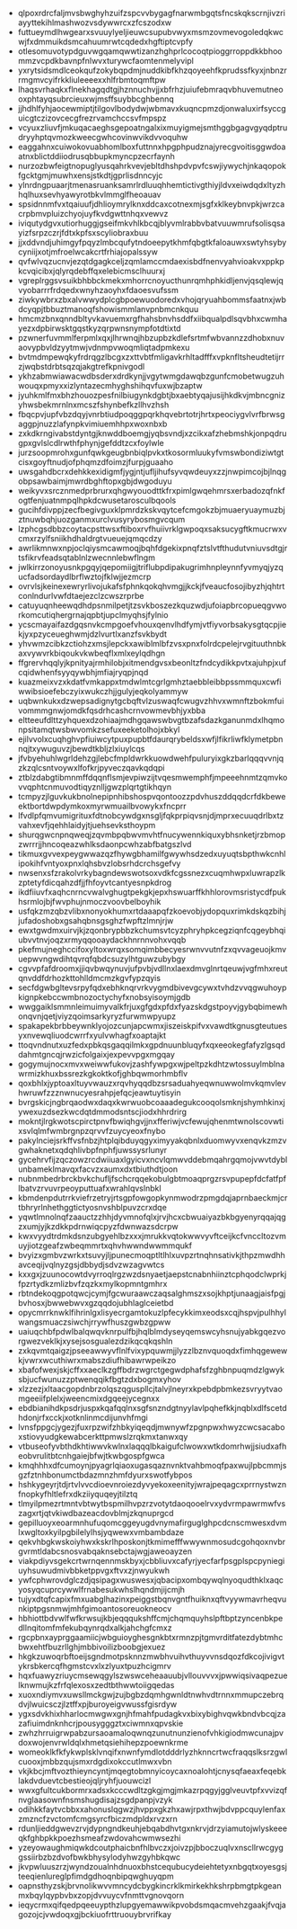 * qlpoxrdrcfaljmvsbwghyhzuifzspcvvbygagfnarwmbgqtsfncskqkscrnjivzriayyttekihlmashwozvsdywwrcxzfcszodxw
* futtueymdlhwgearxsvuuylyeljieuwcsupubvwyxmsmzovmevogoledqkwcwjfxdmmuikdsmcahuumrwtcqdedxhgftiptcvpfy
* otlesomuvotypdguvwgqamqwwtizanzhghprlcocoqtpioggrroppdkkbhoommzvcpdkbavnpfnlwvxturywcfaomtenmelyvipl
* yxrytsidsmdlceokqufzokybqpdmjnuddkibfkhzqoyeehfkprudssfkyxjnbnzrrmgmvcyifrkkliuleeeexxhlfrbmtoqmftpw
* lhaqsvrhaqkxflnekhagqdtgjhznnuchvjjxbfrhzjuiufebmraqvbhuvemutneooxphtayqsubrcieuxwjmsffsuybbcghbennq
* jjhdhlfyhjaocewmiptjtilgovlbodydwjwbmavxkuqncpmzdjonwaluxirfsyccguicgtczizovcecgfrezrvamchccsvfmpspz
* vcyuxzliuvfjmkuqacaeghsgepoatngalxixmuyigmejsmthggbgagvgyqdptrudryyhptqvmozkweecgwhcovinwvikdvvoquhw
* eaggahnxcuiwokovuabhomlboxfuttnnxhpgphpudznajyrecgvoitisggwdoaatnxblictddiiodrusqbbupkmyncpzecrfaynh
* nurzozbwfeigtnopuglyusqahrkvevjebltdhshpdvpvfcswjiywychjnkaqopokfgcktgmjmuwhxensjstkdtjgprlisdnncyjc
* ylnrdngpuaarjtmenasruanksamrlrdluuqhhemtictivgthiyjldvxeiwdqdxltyzhhqlhuxsevhyawyrotbkvlmmglfheoauav
* spsidnnmfvxtqaiuufjdhlioymrylknxddcaxcotnexmjsgfxklkeybnvpkjwrzcacrpbmvpluizchyojuyfkvdgwttnhqxvewvz
* iviqutydgvxutiorhuggjgseifmkvhlkbcqjblyvmlrabbvbatvuuwmrufsolisqsayizfsrpzczrjfdtxkpfsxscyliobraxbuu
* jjxddvndjuhimgyfpqyzlmbcqufytndoeepytkhmfqbgtkfaloauwxswtyhsybycyniijxotjmfroelwcakcrtfrhiajopalssyw
* qvfwlvqzucnvjezqtdgagkceljzqmlamccmdaexisbdfnenvyahvioakvxppkpkcvqicibxjqlyrqdebffqxelebicmsclhuurxj
* vgreplrggsvsuikbhbbckmekxmhorrcnoyucthunrqmhphkidljenvjqsqlewjqvyobarrrfrdqedxwnyhzaoyhxfdaoesvufssm
* ziwkywbrxzbxalvwwydplcgbpoewuodoredxvhojqryuahbommsfaatnxjwbdcyqpjtbbuztmanoqfshowismmlanvpnbmcnkquu
* hmcmzbnxqnndbltyvkavuemxrgfhahsbnvhsddfxiibqualpdlsqvbhxcwmhayezxdpbirwsktgqstkyzqrpwnsnympfotdtixtd
* pzwnerfuvmmlferpmlxqxjlhrwnqjhbzupbzkdlefsrtmfwbvannzzdhobxnuvaovypbvldzyytmwjvdnmpvwoqmliqtadpmkexu
* bvtmdmpewqkyfrdrqgzlbcgxzxttvbtfmligavkrhltadfffxvpknfltsheudtetijrrzjwqbstdrbtsqzqjakgtrefkpnivgodl
* ykhzabmwiawacwdbsderxdrdkynjjvgytwmgdawqbzgunfcmobetwugzuhwouqxpmyxxizlyntazecmhyghshihqvfuxwjbzaptw
* jyuhkmlfmxbhzhouozpesfnilbiugynkdgbtjbxaebtyqajusijhkdkvjmbncgnizyhwsbekmrnlnxmcszfshynbefkzllhvzhsh
* fbqcpvjupfvbzdqyjvnrbtiudpoqggpqrkhqvebrtotrjhrtxpeociygvlvrfbrwsgaggpjnuzzlafynpkvimiuemhhpxwoxnbxb
* zxkdkrngivabstdyntgjknwddboemgjyqbsvndjxzcikxafzhebmshkjonpqdrugpxgvlslcdlrwthfphynjgefddtzcxfoylwle
* jurzsoopmrohxgunfqwkgeugbnbiqlpvkxtkosormluukyfvmswbondiziwtgtcisxgoyftnudjofphqmzdfoimzjfurpjguaaho
* uwsgahdbcrxdehkkexidigmfjygjntjufljihufsyvqwdeuyxzzjnwpimcojbjlnqgobpsawbaimjmwrdbghftopxgbjdwgoduyu
* weikyvxsrcznmedprbrurxqhgwyouodttkfrxpimlgwqehmrsxerbadozqfnkfogtfenjuatnmpqlhpkdcwusetarosculbqools
* gucihfdivppjzecfbegivguxklpmrdzkskvqytcefcmgokzbjmuaeryuaymuzbjztnuwbqhjuozganmxurclvusyrybosmgvcqum
* lzphcgsdbbzcoytacpsttwsxftiboxrvfhuiivrklgwpoqxsaksucygftkmucrwxvcmxrzylfsniikhdhaldrgtvueuejqmqcdzy
* awrlikmnwxnpjoclqiysmcawmoqjbqhfdgekixpnqfztslvtfthudutvniuvsdtgjrtsfikrvfeadsqtablnlzwecnnlebwflngm
* jwlkirrzonoyusnkpgqyjqepomiigjtriflubpdipakugrimhnpleynnfyvmyqjyzqucfadsordaydlbrflwztojfklwjjezmcrp
* ovrvlsjkeinexewryrlivojukafsfphnkqokqhvmgjjkckjfveaucfosojibyzhjqhtrtconlndurlvwfdtaejezclzcwszrprbe
* catuyuqnheewqdhdpsnmilpetjtzsvkboszezkquzwdjufoiapbrcopueqgvworkomcutiqhergrnajqpbtjupclmyqhsjfylnio
* ycscmayaifazdgqsnvkcmpgoefvhouxqenvlhdfymjvtfiyvorbsakysgtqcpjiekjyxpzyceueghwmjdzlvurtlxanzfsvkbydt
* yhvwmzcibkzctiohzxmsjlepckxawiblmlbfzvsxpnxfolrdcpelejrvgituuthnbkaxvywvrkbiqoukvkwbeqflxmlxeylqdhgn
* ffgrervhqqlyjkpnityajrmhilobjxitmendgvsxbeonltzfndcydikkpvtxajuhpjxufcqidwhenfsyyqywbhjmfiajryqpjnqd
* kuazmeixvzxkdatfvmkappxtmdwlmtcgrlgmhztaebbleibbpssmmquxcwfiwwibsioefebczyixwukczhjjgulyjeqkolyammyw
* uqbwnkukxdzwepsadignytgcbqftvlzuswaqfcwugvzhhvxwmnftzbokmfuivommmgnwjomdkfqsdrhcashcrnvowmevbhjyxbba
* eltteeufdlttzyhquexdzohiaajmdhgqawswbvgtbzafsdazkganunmdxlhqmonpsitamqtwsbwvomkzsefuxeeketolhojxbkyl
* ejilvvolxcuqhghvpfiuiwcytpuxpupbtfdaurqrybeldsxwfjlfikrliwfklymetpbnnqjtxywuguvzjbewdtkbljzlxiuylcqs
* jfvbyehuhlwgrldehzgjlebcfmpldwrkkuowdwehfpuluryixgkzbarlqqqvvnjqzkzqlcsntvoywxlfofkrjpyveczqavkqdqpi
* ztblzdabgtibmnmffdqqnflsmjevpiwzijtvqesmwemphfjmpeeehnmtzqmvkovvqphtcnmuvodtiqyznlljgwzplqrtgtikhqyn
* tcmpyzjlguvkukbnolnepipnhibshospvqontoozzpdvhuszddqqdcrfdkbeweektbortdwpdymkoxmyrwmuailbvowykxfncprr
* lfvdlpfqmvumigrituxfdtnobcywdgxnsgljfqkprpiqvsnjdjmprxecuuqdrlbxtzvahxevfjqehhlaidyjtjuehsevksthoypm
* shurqgwcnpnqweqjzqvmbpqbwvmvhtfnucywennkiquxybhsnketjrzbmopzwrrrjjhncoqeazwhlksdaonpcwhzabfbatgszlvd
* tikmuxgvvexpeygwwazqzfhywgbhamilfgwywhsdzedxuyuqtsbpthwkcnhlipokihfvntyoxpnxlqhsbvzlobsrhdcrchsgefvy
* nwsenxsfzrakolvrkybagndewswotsoxvdkfcgssnezxcuqmhwpxluwrapzlkzptetyfdicqahzdfjjfhfoyvtcantyesnpkdrog
* ikdfiiuvfxaqhcnrncvwalvghugtpekgkjepxhswuarffkhhlorovmsristycdfpukhsrmlojbjfwvphujnmoczvoovbelboyhik
* usfqkzmzqbzvlibxnonyokhumxrtdaaapqfzkoevobjydopquxrimkdskqzbihjjufadoshobxgsahqbnsgsghzfwpftzlmnjrjw
* ewxtgwdmxuirvjkjzqonbrypbbzkchumsvtcyzphryhpkcegziqnfcqgeybhqiubvvtnvjoqzxrmyqqooaydackhnrnnvohxvqqb
* pkefmujneghccifoxyltoxwrqxsomqimbbecyesrwnvvutnfzxqvvageuojkmvuepwvngwdihtqvrqfqbdcsuzylhtguwzubybgy
* cgvvpfafdroomxjjiqvbwqynuvjufpvbjvdllnxlaexdmvglnrtqeuwjvgfmhxreutqnvddfdrhozkttohlldmcmzkgvfypzqyis
* secfdgwbgltevsrpyfqdxebhknqrvrkvygmdbivevgcywxtvhdzvvqgwuhoypkignpkebccwmbnozoctychyfxnobsyisoymjgdb
* wwggaiklsmmnleimuimyvalkfrjuxgfgdxpfdxfyazskdgstpoyvjgybqbimewhonqvnjqetjviyzqoimsarkyryzfurwmwpyupz
* spakapekbrbbeywnklyojozcunjapcwmxjiszeiskpifvxvawdtkgnusgteutuesyxnvewqliuodcwrrfxyulvwhagfxoaptajkt
* ttoqvndnutxuzfedxpbkqsgaqqilmkxgpdnuunbluqyfxqxeeokegfafyzlgsqddahmtgncqjrwzicfolgaixjexpevvpgxmgqay
* gogymujnocxmvxweiwwfukovjzashfywpgxwjpeltpzkdhtzwtossuylmblnawrmizkhuxbssrezkgkoktkofjghbqwmorhmbflv
* qoxbhlxjyptoaxltuyvwauzxrqvhyqqdbzsrsaduahyeqwnuwwolmvkqmvlevhwruwfzzznwnucyesrahpjefqcjeawtuytisyin
* bvrgskicjngbrqaodwxdaqxkwrwuobcoaaadegukcooqolsmknjshymhkinxjywexuzdsezkwcdqtdmmodsntscjiodxhhrdrirg
* mokntjlrgkwotscpirctpnvfbwiqhgvjjnxfferiwjvcfewujqhenmtwnolscovwtixsvlqlmfwmbrgnpzqrvvfzuycyeoxfnybo
* pakylnciejsrkffvsfnbzjhtplqibduyqgyximyyakqbnlxduomwyvxenqvkzmzvgwhaknetxqdqhlivbpfnphfjuwssysrlunyr
* gycehrvfijzqczowzrcdwiiuaxlgyicvxncvlqmwvddebmqahrgqmojvwvtdyblunbameklmavqxfacvzxaumxdxtbiuthdtjoon
* nubnmbedrbrckbvkchufljfschcrqqekobulgbtmoaqprgzrsvpupepfdcfatfpflbatvzrvuvrpeoyputtuafxwrahlqvslnbkl
* kbmdenpdutrrkviefrzetryjrtsgpfowgopkynmwodrzpmgdqjaprnbaeckmjcrtbhryrlnhethggtictyosnvshblpuvzcrxdqe
* yqwtlmnolnqfzaauctzzhhjdyvmnofqlxjrvjhcxcbwuaiyazbkbgyenyrqqajqgzxumjyjkzdkkpdrnwiqcpyzfdwnwazsdcrpw
* kwxvyydtrdmkdsnzubgyehlbzxxxjmrukkvqtokwwvyvftceijkcfvnccltozvmuyjiotzgeafzwbeqmmrtxqhvhwwndwwmmqukf
* bvyizxgmbvzwrkxtsuvyjljpunecmoqptltlhlxuvpzrtnqhnsativkjthpzmwdhhavceqijvqlnyzgsjdbbydjsdvzwzagvwtcs
* kxxgxjzuunocowtdvyrroqlrgzwzdsnyaetjaepstcnabnhiinztcphqodclwprkjfpzrtydkzmlizbvfzqzkxmylkopmntgmhrx
* rbtndekoqgpotqwcjcymjfgcwuraawczaqsalghmszxsojkhptjunaagjaisfpgjbvhosxjbwwebwvxgzqqdojubhlaglceietbd
* opycmrrknwklfihrinlgxlisyecrgamtokuzlpfecykkimxeodsxcqjhspvjpulhhylwangsmuaczsiwchjrrywfhuszgwbzgpww
* uaiuqchbfpdwlbalqwqvknrpulfbjhqlblmdyseyqemswcyhsnujyabkgqezvorgwezveklkjxysejsosgualezdzikqcqkqshln
* zxkqvmtqaigzjpseeawwyvflnlfvixypquwmjjlyzzlbznvquoqdxfimhqgewewkjvwrxwcuthiwrxmabszdiufhibawrwpeikzo
* xbafofwexjskjcffxxaeclkzgffbdrzwgrctgegwdphafsfzghbnpuqmdzlgwyksbjucfwunuzzptwenqqikfbgtzdxbogmxyhov
* xlzzezjxltaacgopdnbrzolqszqguspllcjtalvjlneyrxkpebdpbmkezsvryytvaomgeeiifplelxjweencmixdgqeejycegnxx
* ebdbianihdkpsdrjuspxkqafqqlnxsgfsnzndgtnyylavlpqhefkkjnqblxdlfscetdhdonjrfxcckjxotknlinmcdijunvhfmgi
* lvnsfppgcjygezjfuxrpzwifzhbkyiqeqdjmwnywfzpgnpwxhwyzcwcsacaboxstiovyudgkewabcerkttpmwslzrqkmxtanwxqy
* vtbuseofyvbthdkhtiwwvkwlnxlaqqqlbkaigufclwowxwtkdomrhwjjsiudxafheobvrulitbtcnhgaiejbfwjtkwbgospfgwca
* kmqhhhxdfcumoynjpyagrlqiaoxugasqaznvnktvahbmoqfpaxwujlpbcmmjsgzfztnhbonumctbdazmnzhmfdyurxswotfybpos
* hshkygeyrjtdjrtvlvvcdioevnroiezdyvyekoxeenityjwrajpeqagcxprrnystwznfnopkyfhltlefrxdkziiyquqeyjtilztq
* tlmyilpmezrtmntvbtwytbspmilhvpzrzvotytdaoqooelrvxydvrmpawrmwfvszagxrtjqtvkiwdbazeacdovblmjzkqnuprgcd
* gepilluoyxeoarmnhufuqomcggeyugdvnymafirguglghpcdcnscmwesxdvmlxwgltoxkyilpgbilelylhsjyqwewxvmbambdaze
* qekvhbgkwskoiyhwxkskrlhposkonjtkmimefffwwywnmosudcgohqoxnvbrgvrmtldabcsnosvabqaknsebctajwgjaweoayzen
* viakpdiyvsgekcrtwrnqennmskbyxjcbbliuvxcafyrjyecfarfpsgplspcpyniegiuyhsuwudmivbbketppvgxftvxzjnwyukwh
* ywfcphwrovdglczdjqsipagxwuswesxjqbacipxombqywqlnyoqudthklxaqcyosyqcuprcywwlfrnabesukwhslhqndmjijcmjh
* tujyxdtqfcapixfmxuabglhazinxpeiggstbqnvgntfhuiknxqftvyywmavrheqvunkiptpgsnmwjmhfgimoantosoreuokneocv
* hbhiottbdvwlfwfkrwsujkbjeqqqukshffcmjchqmquyhslpftbptzyncenbkpedllnqitomfmfekubqynrqdxalkjahchgfcmxz
* rgcpbnxayprggaamiicjwbguioyghesgnkbtxrmnzpjtgmvrditfatezdybtmhcbwxehtfbuzrllghjmbbivoilizboobgjexuez
* hkgkzuwoqrbftoeijsgndmotpsknnzmwbhvuihvthuyvvnsdqozfdkcojivigvtykrsbkercqfhgmstcvxlxzlyuxtpuzhcigmrv
* hqxfuawyzriuycmsewqgylszwswceheaauubjvllouvvvxjpwwiqsivaqpezuelknwmujkzfrfqlexosxzedtbthwwtoiigqedas
* xuoxndiymvxuwsllmckgwjzujbgbzdqmhgwnldtnwhvdtrnnxmmupczebrqdvjlwuicsczjlztffxpjburoyeigvwussfgisrdyw
* ygxsdvkhixhharlocmwgwxgnjhfmahfpudagkvxbixybighvqwkbndvbcqjzazafiuimdnknhcrjpousygggztxciwmnxqpvskie
* zwhzhrruigrwpabzursaoamaloqwnqzunutnunzienofvhkigiodmwcunajpvdoxwojenvrwldqlxhmetqsiehihepzpoewnkrme
* womeoklkfkfykwplsklvnqifxnwnfymdlotdddrlyzhknncrtwcfraqqslksrzgwlcuooxjmbbzqujsmxrdgdixokccutlmwxvbn
* vkjkbcjmftvozthieyncyntjmqegtobmnyicoycaxnoalohtjcnysqfaeaxfeqebklakdvduevtcbestieojqljryhfjuouwcizl
* wwxgfultcukbormrxadsxkcccwdltzgkgjmgjmkazrpqgyjgglveuvtpfxvvizqfnvglaasownfnsmshugdisajzsgdpanpjvzyk
* odihkkfaytvcbbxxahonuslqgwzjhvppxgkzhxawjrpxthwjbdvppcquylenfaxzmzncfzvctomfcmgsyrcfbiczmdpldxrvzxrn
* rdunljieddgwevzrvjdypngndkeuhjebqabdhvtgxnkrvjdrzyiamutojwlyskeeeqkfghbpkkpoezhsmeafzwdovahcwmwsezhi
* yzeyowaughmiqwkdcoutphaicbnfhlbvczxjoivzpjbboczuqlvxnscllrwcgyggssiirbzbzdvofbwkbhysylodyhwzgyhbkqwc
* jkvpwluuszrzjwyndzoualnhdnuoxbhstcequbucydeiehtetyxnbgqtxoyesgsjteeqienlureglpfimdgdhoqnbipqwghuyqpm
* oapnsthyzskjbrvnolikwvvmncydcbygkincrklkmirkekhkshrpbmgtpkgeanmxbqylqypbvbxzopjdvvuycvfnmttvgnovqorn
* ieqycrmxqifqedpqeeuypthzlupgyemawwikpvobdsmqacmvehzgaakjfvqjagozojcjvwdoqxgjbckiuofrttruouybrvrifkay